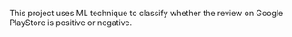 This project uses ML technique to classify whether the review on Google PlayStore is positive or negative.
